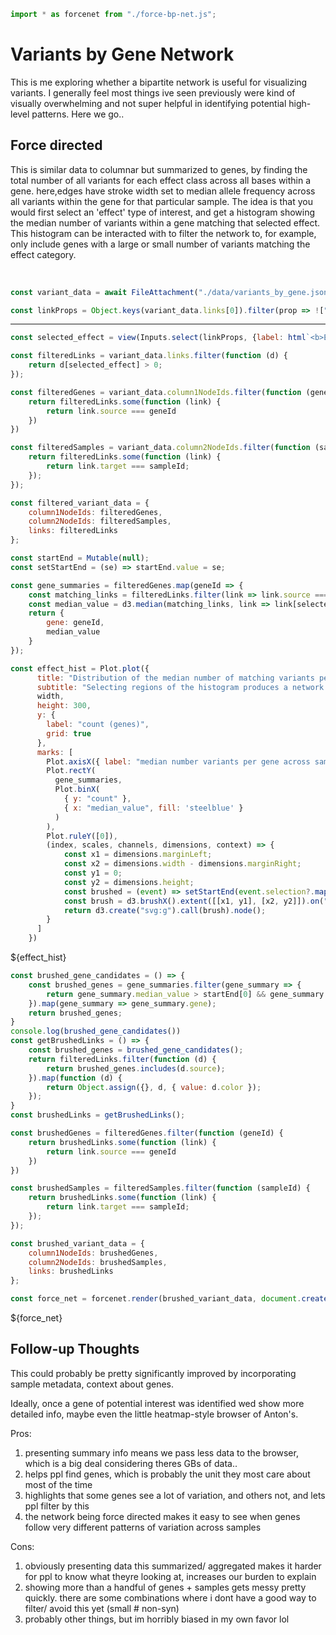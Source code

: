 ```js
import * as forcenet from "./force-bp-net.js";
```

# Variants by Gene Network

This is me exploring whether a bipartite network is useful for visualizing variants.
I generally feel most things ive seen previously were kind of visually overwhelming and
not super helpful in identifying potential high-level patterns. Here we go..

## Force directed

This is similar data to columnar but summarized to genes, by finding the total number of
all variants for each effect class across all bases within a gene. here,edges have stroke 
width set to median allele frequency across all variants within the gene for that particular 
sample. The idea is that you would first select an 'effect' type of interest, and get a histogram
showing the median number of variants within a gene matching that selected effect. This
histogram can be interacted with to filter the network to, for example, only include genes
with a large or small number of variants matching the effect category.

<br>

```js
const variant_data = await FileAttachment("./data/variants_by_gene.json").json();

const linkProps = Object.keys(variant_data.links[0]).filter(prop => !["value", "color", "gene", "source", "target"].includes(prop));
```

<hr>

```js
const selected_effect = view(Inputs.select(linkProps, {label: html`<b>Effect category of interest: </b>`}));
```

```js
const filteredLinks = variant_data.links.filter(function (d) {
    return d[selected_effect] > 0;
});

const filteredGenes = variant_data.column1NodeIds.filter(function (geneId) {
    return filteredLinks.some(function (link) {
        return link.source === geneId
    })
})

const filteredSamples = variant_data.column2NodeIds.filter(function (sampleId) {
    return filteredLinks.some(function (link) {
        return link.target === sampleId;
    });
});

const filtered_variant_data = {
    column1NodeIds: filteredGenes,
    column2NodeIds: filteredSamples,
    links: filteredLinks
};
```

```js
const startEnd = Mutable(null);
const setStartEnd = (se) => startEnd.value = se;

const gene_summaries = filteredGenes.map(geneId => {
    const matching_links = filteredLinks.filter(link => link.source === geneId);
    const median_value = d3.median(matching_links, link => link[selected_effect]);
    return {
        gene: geneId,
        median_value
    }
});

const effect_hist = Plot.plot({
      title: "Distribution of the median number of matching variants per gene",
      subtitle: "Selecting regions of the histogram produces a network diagram filtered by matching genes",
      width,
      height: 300,
      y: {
        label: "count (genes)",
        grid: true
      },
      marks: [
        Plot.axisX({ label: "median number variants per gene across samples" }),
        Plot.rectY(
          gene_summaries,
          Plot.binX(
            { y: "count" },
            { x: "median_value", fill: 'steelblue' }
          )
        ),
        Plot.ruleY([0]),
        (index, scales, channels, dimensions, context) => {
            const x1 = dimensions.marginLeft;
            const x2 = dimensions.width - dimensions.marginRight;
            const y1 = 0;
            const y2 = dimensions.height;
            const brushed = (event) => setStartEnd(event.selection?.map(scales.x.invert));
            const brush = d3.brushX().extent([[x1, y1], [x2, y2]]).on("brush end", brushed);
            return d3.create("svg:g").call(brush).node();
        }
      ]
    })
```

<div>${effect_hist}</div>

```js
const brushed_gene_candidates = () => {
    const brushed_genes = gene_summaries.filter(gene_summary => {
        return gene_summary.median_value > startEnd[0] && gene_summary.median_value < startEnd[1];
    }).map(gene_summary => gene_summary.gene);
    return brushed_genes;
}
console.log(brushed_gene_candidates())
const getBrushedLinks = () => {
    const brushed_genes = brushed_gene_candidates();
    return filteredLinks.filter(function (d) {
        return brushed_genes.includes(d.source);
    }).map(function (d) {
        return Object.assign({}, d, { value: d.color });
    });
}
const brushedLinks = getBrushedLinks();

const brushedGenes = filteredGenes.filter(function (geneId) {
    return brushedLinks.some(function (link) {
        return link.source === geneId
    })
})

const brushedSamples = filteredSamples.filter(function (sampleId) {
    return brushedLinks.some(function (link) {
        return link.target === sampleId;
    });
});

const brushed_variant_data = {
    column1NodeIds: brushedGenes,
    column2NodeIds: brushedSamples,
    links: brushedLinks
};
```

```js
const force_net = forcenet.render(brushed_variant_data, document.createElement("div"));
```

<div>${force_net}</div>

## Follow-up Thoughts

This could probably be pretty significantly improved by incorporating sample metadata,
context about genes.

Ideally, once a gene of potential interest was identified wed show more detailed info,
maybe even the little heatmap-style browser of Anton's.

Pros:
1. presenting summary info means we pass less data to the browser, which is a big deal
considering theres GBs of data..
2. helps ppl find genes, which is probably the unit they most care about most of
the time
3. highlights that some genes see a lot of variation, and others not, and lets ppl
filter by this
4. the network being force directed makes it easy to see when genes follow very different 
patterns of variation across samples

Cons:
1. obviously presenting data this summarized/ aggregated makes it harder for ppl to know
what theyre looking at, increases our burden to explain
2. showing more than a handful of genes + samples gets messy pretty quickly. there are 
some combinations where i dont have a good way to filter/ avoid this yet (small # non-syn)
3. probably other things, but im horribly biased in my own favor lol